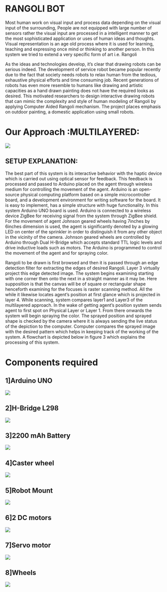 # RANGOLI BOT


Most human work on visual input and process data depending on the visual input of the surrounding, People are not equipped with large number of
sensors rather the visual input are processed in a intelligent manner to get the most sophisticated application or uses of human ideas and thoughts.
Visual representation is an age old process where it is used for learning, teaching and expressing once mind or thinking to another person. In this
system we tried to extend a very specific form of art i.e. Rangoli



As the ideas and technologies develop, it’s clear that
drawing robots can be serious indeed. The development of service robot became popular recently due to the fact that society needs robots to relax
human from the tedious, exhaustive physical efforts and time consuming job. Recent generations of robots has even more resemble to humans like
drawing and artistic capacities as a hand drawn painting does not have the required looks as desired. This motivated researchers to design interactive
drawing robots that can mimic the complexity and style of human modeling of Rangoli by applying Computer Aided Rangoli mechanism. The
project places emphasis on outdoor painting, a domestic application using small robots.

# Our Approach :MULTILAYERED:
![](https://i.postimg.cc/26dsYjWT/MULTILAYERED-APPROACH.png)  

## SETUP EXPLANATION:

The best part of this system is its interactive behavior with the haptic device which is carried out using optical sensor for
feedback. This feedback is processed and passed to Arduino placed on the agent through wireless medium for controlling the movement of the 
agent. Arduino is an open-source physical computing platform based on a simple microcontroller board, and a development environment for writing 
software for the board. It is easy to implement, has a simple structure with huge functionality. In this system Arduino UNO board is used. Arduino 
is connected to a wireless device ZigBee for receiving signal from the system through ZigBee shield. For the movement of agent Johnson geared 
wheels having 7inches by 6inches dimension is used, the agent is significantly denoted by a glowing LED on center of the sprinkler in order to 
distinguish it from any other object in the vicinity of the camera. Johnson geared wheels are controlled by Arduino through Dual H-Bridge
which accepts standard TTL logic levels and drive inductive loads such as motors. The Arduino is programmed to control the movement of the 
agent and for spraying color.

Rangoli to be drawn is first browsed and then it is passed through an edge detection filter for extracting the edges of desired Rangoli. Layer 3 
virtually project this edge detected image. The system begins examining starting with one corner then onto the next in a straight manner as it may 
be. Here supposition is that the canvas will be of square or rectangular shape henceforth examining for the focuses is raster scanning method. All the 
while it likewise locates agent’s position at first glance which is projected in layer 4. While scanning, system compares layer1 and Layer3 of the 
multilayered approach. In the wake of getting agent’s position system sends agent to first spot on Physical Layer or Layer 1. From there onwards the 
system will begin spraying the color. The sprayed position and sprayed shape is checked by the camera where it is always sending the live status of 
the depiction to the computer. Computer compares the sprayed image with the desired pattern which helps in keeping track of the working of the 
system. A flowchart is depicted below in figure 3 which explains the processing of this system.


# Components required 
## 1]Arduino UNO
![](https://lh5.googleusercontent.com/_MVmJGxq2VcGjPmG2inL36D6_DFls6Vho6tdJtDfcPoy63-ZNdGsDstc58HLDQvhka3VB-iR-g_-342oaz1zQwPfY8Nwvx0rRAIvWF004W6QeVTLTU-EET90H8ZLMU8lPLXcbbM) 

## 2]H-Bridge L298
![](https://lh5.googleusercontent.com/u8F9e8Vf98NsGn9QHZ7pD4gzkuotfzUsw3noN3J7ymjAEaCQ6CklQzSaQADZGlh_5Ev9iTCVtreIjJWqfUi3YJ8nIROlaNYZXEsKSA9kn32QVIbxu5ydIUaC6oq27f6SqRXKamQ)

## 3]2200 mAh Battery
![](https://lh4.googleusercontent.com/2Kc8HtaBjQxr_2FHfArEmR8jor0k1hRtwgRK0f0XNpBFxpmpTEkDL0Rd-4oh1Ore5Rons7ddEjs6Pz0JIpsL_NG8plvLYSkn-CHrR3rM105vA6ktcdMi0yCIGw1LhIlJH-aFsuY)

## 4]Caster wheel
![](https://lh6.googleusercontent.com/vS6SVLq8Fv8C_HFTONT29HQGzUmZ0zexwbC8XeK7wHjGSHDlmzcnWxxgPCqDDKYMZ6KxEIaNdQXKGmNAa5hAhtmFfZncdJ0STo-yfILwia-O1mO51MAyNjuouXqcJerktcFbSDs)

## 5]Robot Mount
![](https://lh5.googleusercontent.com/I65_4arV6pF-oEkWnAa_vxKCX7mEFz7BxJnJBD1kSrfz2k1I4lW9rCEdrZL3q_UgWJdENhG9Eg37riEmKV6WjTb4vEwPq3rQxvrEm9xmWfhp4ikYcstVKqDTxwbX8nRHJzpNSEU)

## 6]2 DC motors
![](https://lh4.googleusercontent.com/xrF3MaYEa370v2rcFL5gBWx5AwDt9TKNoK2M-oSLeupp8nOKqQWREym2dtKxJPgwAIoUi5Aji5fPM0FAK2l0t5Cysipp4HhT4RkPr9J6ZDEFUgcJ5Lcv__JE6nxcIlX99MqAzHk)

## 7]Servo motor
![](http://3.bp.blogspot.com/-be-D2xbU-Ig/VRgQZST5zdI/AAAAAAAAAD8/pZLP58HFtLk/s1600/download.jpg)

## 8]Wheels
![](https://lh5.googleusercontent.com/I65_4arV6pF-oEkWnAa_vxKCX7mEFz7BxJnJBD1kSrfz2k1I4lW9rCEdrZL3q_UgWJdENhG9Eg37riEmKV6WjTb4vEwPq3rQxvrEm9xmWfhp4ikYcstVKqDTxwbX8nRHJzpNSEU)
